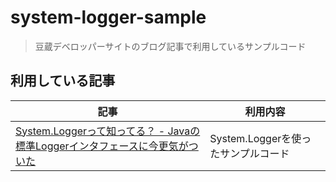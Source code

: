 # system-logger-sample
> 豆蔵デベロッパーサイトのブログ記事で利用しているサンプルコード

## 利用している記事

|記事| 利用内容 |
|---|---|
|[System.Loggerって知ってる？ - Javaの標準Loggerインタフェースに今更気がついた](https://developer.mamezou-tech.com/blogs/2023/02/12/java-system-logging/)| System.Loggerを使ったサンプルコード |

